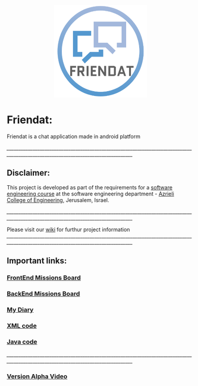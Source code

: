 
<p style="text-align:center;">                                                                                                         <img src="https://raw.githubusercontent.com/diaaldin/Friendat/master/logo.PNG" width="250dp" height="250dp" ></p>

# Friendat:
Friendat is a chat application made in android platform 

*___________________________________________________________________________________________________________________________________*
## Disclaimer:
This project is developed as part of the requirements for a [software engineering course](https://github.com/jce-il/se-class/wiki) at the software engineering department - [Azrieli College of Engineering](http://www.jce.ac.il/), Jerusalem, Israel.

*___________________________________________________________________________________________________________________________________*

Please visit our [wiki](../../wiki) for furthur project information 
*___________________________________________________________________________________________________________________________________*
## Important links: 
### [FrontEnd Missions Board](https://github.com/diaaldin/Friendat/projects/2)
### [BackEnd Missions Board](https://github.com/diaaldin/Friendat/projects/1)
### [My Diary](https://github.com/diaaldin/Friendat/wiki/Diary)
### [XML code](https://github.com/diaaldin/Friendat/tree/master/app/src/main/res/layout)
### [Java code](https://github.com/diaaldin/Friendat/tree/master/app/src/main/java/com/example/diaaldinkr/friendat2)
*___________________________________________________________________________________________________________________________________*
### [Version Alpha Video](https://www.youtube.com/watch?v=yzrq8KL_BHo)

